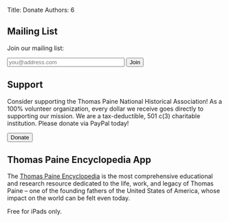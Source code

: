Title: Donate
Authors: 6


Mailing List
------------


Join our mailing list:
<form action="/cgi-bin/ml" method="post">
  <input placeholder="you@address.com" name="em" type="text" size=31 maxlength=255 value="">
  <button alt="Join" name="submit">Join</button>        
</form>


Support
-------


Consider supporting the Thomas Paine National Historical Association!
As a 100% volunteer organization, every dollar we receive goes
directly to supporting our mission. We are a tax-deductible, 501 c(3)
charitable institution. Please donate via PayPal today!

  <form action="https://www.paypal.com/en/cgi-bin/webscr" method="post">
    <input type="hidden" name="cmd" value="_donations">
    <input type="hidden" name="business" value="info@thomaspaine.org">
    <input type="hidden" name="return" value="{{ SITEURL }}">
    <input type="hidden" name="undefined_quantity" value="0">
    <input type="hidden" name="item_name" value="Donate to The Thomas Paine National Historical Association">
    <input type="hidden" name="charset" value="utf-8">
    <input type="hidden" name="no_shipping" value="1">
    <input type="hidden" name="image_url" value="{{ SITEURL }}/images/donate_logo.png">
    <input type="hidden" name="cpp_headerback_color" value="F6E6CE">
    <input type="hidden" name="cancel_return" value="{{ SITEURL }}">
    <input type="hidden" name="no_note" value="0">
    <button class="donate" alt="Donate" name="submit">Donate</button>
  </form>

Thomas Paine Encyclopedia App
-----------------------------


The [Thomas Paine
Encyclopedia](https://itunes.apple.com/us/app/thomas-paine-encyclopedia/id660847973?mt=8)
is the most comprehensive educational and research resource dedicated
to the life, work, and legacy of Thomas Paine – one of the founding
fathers of the United States of America, whose impact on the world can
be felt even today.
  
Free for iPads only.
